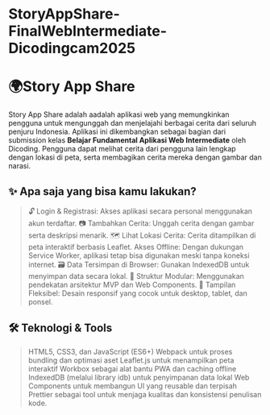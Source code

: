 # StoryAppShare-FinalWebIntermediate-Dicodingcam2025

# 🌍Story App Share

Story App Share adalah aadalah aplikasi web yang memungkinkan pengguna untuk mengunggah dan menjelajahi berbagai cerita dari seluruh penjuru Indonesia. Aplikasi ini dikembangkan sebagai bagian dari submission kelas **Belajar Fundamental Aplikasi Web Intermediate** oleh Dicoding. Pengguna dapat melihat cerita dari pengguna lain lengkap dengan lokasi di peta, serta membagikan cerita mereka dengan gambar dan narasi.

## ✨ Apa saja yang bisa kamu lakukan?
> 🔓 Login & Registrasi: Akses aplikasi secara personal menggunakan akun terdaftar.
> 📷 Tambahkan Cerita: Unggah cerita dengan gambar serta deskripsi menarik.
> 🗺️ Lihat Lokasi Cerita: Cerita ditampilkan di peta interaktif berbasis Leaflet.
> Akses Offline: Dengan dukungan Service Worker, aplikasi tetap bisa digunakan meski tanpa koneksi internet.
> 🗃️ Data Tersimpan di Browser: Gunakan IndexedDB untuk menyimpan data secara lokal.
> 🧩 Struktur Modular: Menggunakan pendekatan arsitektur MVP dan Web Components.
> 📱 Tampilan Fleksibel: Desain responsif yang cocok untuk desktop, tablet, dan ponsel.

## 🛠 Teknologi & Tools
> HTML5, CSS3, dan JavaScript (ES6+)
> Webpack untuk proses bundling dan optimasi aset
> Leaflet.js untuk menampilkan peta interaktif
> Workbox sebagai alat bantu PWA dan caching offline
> IndexedDB (melalui library idb) untuk penyimpanan data lokal
> Web Components untuk membangun UI yang reusable dan terpisah
> Prettier sebagai tool untuk menjaga kualitas dan konsistensi penulisan kode.
